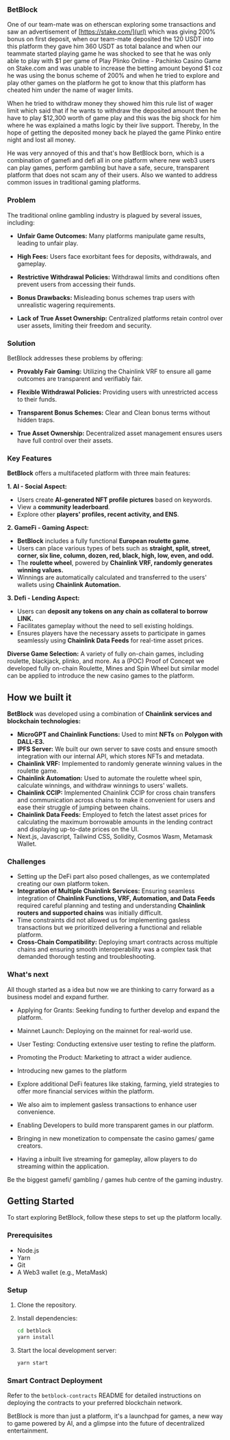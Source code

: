 ### BetBlock

One of our team-mate was on etherscan exploring some transactions and saw an advertisement of [https://stake.com/](url) which was giving 200% bonus on first deposit, when our team-mate deposited the 120 USDT into this platform they gave him 360 USDT as total balance and when our teammate started playing game he was shocked to see that he was only able to play with $1 per game of Play Plinko Online - Pachinko Casino Game on Stake.com and was unable to increase the betting amount beyond $1 coz he was using the bonus scheme of 200% and when he tried to explore and play other games on the platform he got to know that this platform has cheated him under the name of wager limits.

When he tried to withdraw money they showed him this rule list of wager limit which said that if he wants to withdraw the deposited amount then he have to play $12,300 worth of game play and this was the big shock for him where he was explained a maths logic by their live support. Thereby, In the hope of getting the deposited money back he played the game Plinko entire night and lost all money.

He was very annoyed of this and that's how BetBlock born, which is a combination of gamefi and defi all in one platform where new web3 users can play games, perform gambling but have a safe, secure, transparent platform that does not scam any of their users. Also we wanted to address common issues in traditional gaming platforms.

### Problem
The traditional online gambling industry is plagued by several issues, including:
- **Unfair Game Outcomes:** Many platforms manipulate game results, leading to unfair play.

- **High Fees:** Users face exorbitant fees for deposits, withdrawals, and gameplay.

- **Restrictive Withdrawal Policies:** Withdrawal limits and conditions often prevent users from accessing their funds.

- **Bonus Drawbacks:** Misleading bonus schemes trap users with unrealistic wagering requirements.

- **Lack of True Asset Ownership:** Centralized platforms retain control over user assets, limiting their freedom and security.

### Solution
BetBlock addresses these problems by offering:
- **Provably Fair Gaming:** Utilizing the Chainlink VRF to ensure all game outcomes are transparent and verifiably fair.

- **Flexible Withdrawal Policies:** Providing users with unrestricted access to their funds.

- **Transparent Bonus Schemes:** Clear and Clean bonus terms without hidden traps.

- **True Asset Ownership:** Decentralized asset management ensures users have full control over their assets.

### Key Features
**BetBlock** offers a multifaceted platform with three main features:

**1. AI - Social Aspect:**
- Users create **AI-generated NFT profile pictures** based on keywords.
- View a **community leaderboard**.
- Explore other **players' profiles, recent activity, and ENS**.

**2. GameFi - Gaming Aspect:**
- **BetBlock** includes a fully functional **European roulette game**.
- Users can place various types of bets such as **straight, split, street, corner, six line, column, dozen, red, black, high, low, even, and odd.**
- The **roulette wheel**, powered by **Chainlink VRF, randomly generates winning values.**
- Winnings are automatically calculated and transferred to the users' wallets using **Chainlink Automation.**

**3. Defi - Lending Aspect:**
- Users can **deposit any tokens on any chain as collateral to borrow LINK.**
- Facilitates gameplay without the need to sell existing holdings.
- Ensures players have the necessary assets to participate in games seamlessly using **Chainlink Data Feeds** for real-time asset prices.

**Diverse Game Selection:** A variety of fully on-chain games, including roulette, blackjack, plinko, and more. As a (POC) Proof of Concept we developed fully on-chain Roulette, Mines and Spin Wheel but similar model can be applied to introduce the new casino games to the platform.

## How we built it
**BetBlock** was developed using a combination of **Chainlink services and blockchain technologies:**
- **MicroGPT and Chainlink Functions:** Used to mint **NFTs** on **Polygon with DALL-E3.**
- **IPFS Server:** We built our own server to save costs and ensure smooth integration with our internal API, which stores NFTs and metadata.
- **Chainlink VRF:** Implemented to randomly generate winning values in the roulette game.
- **Chainlink Automation:** Used to automate the roulette wheel spin, calculate winnings, and withdraw winnings to users' wallets.
- **Chainlink CCIP:** Implemented Chainlink CCIP for cross chain transfers and communication across chains to make it convenient for users and ease their struggle of jumping between chains.
- **Chainlink Data Feeds:** Employed to fetch the latest asset prices for calculating the maximum borrowable amounts in the lending contract and displaying up-to-date prices on the UI.
- Next.js, Javascript, Tailwind CSS, Solidity, Cosmos Wasm, Metamask Wallet.


### Challenges
- Setting up the DeFi part also posed challenges, as we contemplated creating our own platform token.
- **Integration of Multiple Chainlink Services:** Ensuring seamless integration of **Chainlink Functions, VRF, Automation, and Data Feeds** required careful planning and testing and understanding **Chainlink routers and supported chains** was initially difficult.
- Time constraints did not allowed us for implementing gasless transactions but we prioritized delivering a functional and reliable platform.
- **Cross-Chain Compatibility:** Deploying smart contracts across multiple chains and ensuring smooth interoperability was a complex task that demanded thorough testing and troubleshooting.

### What's next
All though started as a idea but now we are thinking to carry forward as a business model and expand further.

- Applying for Grants: Seeking funding to further develop and expand the platform.

- Mainnet Launch: Deploying on the mainnet for real-world use.

- User Testing: Conducting extensive user testing to refine the platform.

- Promoting the Product: Marketing to attract a wider audience.

- Introducing new games to the platform

- Explore additional DeFi features like staking, farming, yield strategies to offer more financial services within the platform.

- We also aim to implement gasless transactions to enhance user convenience.

- Enabling Developers to build more transparent games in our platform.

- Bringing in new monetization to compensate the casino games/ game creators.

- Having a inbuilt live streaming for gameplay, allow players to do streaming within the application.

Be the biggest gamefi/ gambling / games hub centre of the gaming industry.

## Getting Started

To start exploring BetBlock, follow these steps to set up the platform locally.

### Prerequisites

- Node.js
- Yarn
- Git
- A Web3 wallet (e.g., MetaMask)

### Setup

1. Clone the repository.
   
2. Install dependencies:
    ```bash
    cd betblock
    yarn install
    ```
3. Start the local development server:
    ```bash
    yarn start
    ```

### Smart Contract Deployment

Refer to the `betblock-contracts` README for detailed instructions on deploying the contracts to your preferred blockchain network.

BetBlock is more than just a platform, it's a launchpad for games, a new way to game powered by AI, and a glimpse into the future of decentralized entertainment.